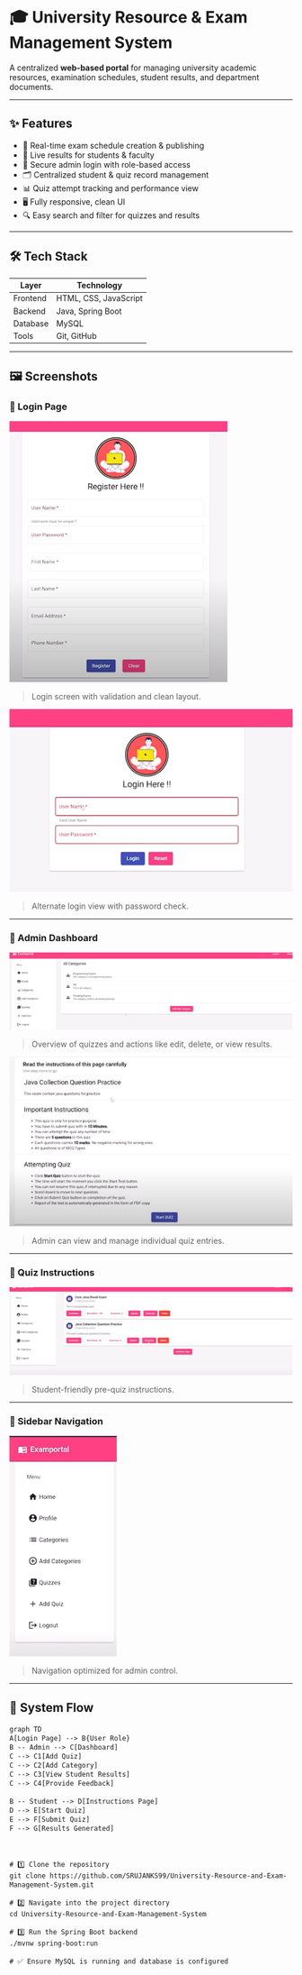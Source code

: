 # 🎓 University Resource & Exam Management System

A centralized **web-based portal** for managing university academic resources, examination schedules, student results, and department documents.

---

## ✨ Features

- 📅 Real-time exam schedule creation & publishing  
- 📄 Live results for students & faculty  
- 🔐 Secure admin login with role-based access  
- 🗂️ Centralized student & quiz record management  
- 📊 Quiz attempt tracking and performance view  
- 🖥️ Fully responsive, clean UI  
- 🔍 Easy search and filter for quizzes and results  

---

## 🛠️ Tech Stack

| Layer      | Technology            |
|------------|------------------------|
| Frontend   | HTML, CSS, JavaScript  |
| Backend    | Java, Spring Boot      |
| Database   | MySQL                  |
| Tools      | Git, GitHub            |

---

## 🖼️ Screenshots

### 🔐 Login Page
![Login Page 1](https://raw.githubusercontent.com/SRUJANKS99/University-Resource-and-Exam-Management-System/main/e6ad4fc8-2ebb-4a8c-b391-8dcffefd4acd%20(1).png)  
> Login screen with validation and clean layout.

![Login Page 2](https://raw.githubusercontent.com/SRUJANKS99/University-Resource-and-Exam-Management-System/main/d5ca8dfd-0cbd-4cf4-a39b-1bc59575784f.png)  
> Alternate login view with password check.

---

### 🧾 Admin Dashboard
![Dashboard](https://raw.githubusercontent.com/SRUJANKS99/University-Resource-and-Exam-Management-System/main/cb28ca03-c077-4b9c-9f99-d8b040400f39.png)  
> Overview of quizzes and actions like edit, delete, or view results.

![Dashboard 2](https://raw.githubusercontent.com/SRUJANKS99/University-Resource-and-Exam-Management-System/main/8d3c2297-e6d1-4e5c-ae3f-bd279f299b5a%20(1).png)  
> Admin can view and manage individual quiz entries.

---

### 📖 Quiz Instructions
![Instructions](https://raw.githubusercontent.com/SRUJANKS99/University-Resource-and-Exam-Management-System/main/b16e2a74-98a8-4037-80b3-80e6b1ebf594%20(1).png)  
> Student-friendly pre-quiz instructions.

---

### 🧭 Sidebar Navigation
![Sidebar Navigation](https://raw.githubusercontent.com/SRUJANKS99/University-Resource-and-Exam-Management-System/main/5cf8b677-7a2a-4f15-b41b-3fe48edcb9c2.png)  
> Navigation optimized for admin control.

---

## 🔄 System Flow

```mermaid
graph TD
A[Login Page] --> B{User Role}
B -- Admin --> C[Dashboard]
C --> C1[Add Quiz]
C --> C2[Add Category]
C --> C3[View Student Results]
C --> C4[Provide Feedback]

B -- Student --> D[Instructions Page]
D --> E[Start Quiz]
E --> F[Submit Quiz]
F --> G[Results Generated]



# 1️⃣ Clone the repository
git clone https://github.com/SRUJANKS99/University-Resource-and-Exam-Management-System.git

# 2️⃣ Navigate into the project directory
cd University-Resource-and-Exam-Management-System

# 3️⃣ Run the Spring Boot backend
./mvnw spring-boot:run

# ✅ Ensure MySQL is running and database is configured
